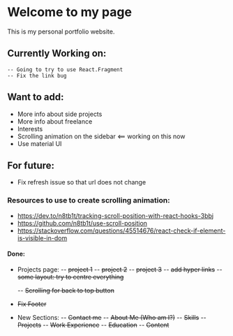 # Welcome to my page

This is my personal portfolio website.

## Currently Working on:

    -- Going to try to use React.Fragment
    -- Fix the link bug

## Want to add:

-   More info about side projects
-   More info about freelance
-   Interests
-   Scrolling animation on the sidebar <== working on this now
-   Use material UI

## For future:

-   Fix refresh issue so that url does not change

### Resources to use to create scrolling animation:

-   https://dev.to/n8tb1t/tracking-scroll-position-with-react-hooks-3bbj
-   https://github.com/n8tb1t/use-scroll-position
-   https://stackoverflow.com/questions/45514676/react-check-if-element-is-visible-in-dom

#### Done:

-   Projects page:
    -- ~~project 1~~
    -- ~~project 2~~
    -- ~~project 3~~
    -- ~~add hyper links~~
    -- ~~some layout: try to centre everything~~

    -- ~~Scrolling for back to top button~~

-   ~~Fix Footer~~

-   New Sections:
    -- ~~Contact me~~
    -- ~~About Me (Who am I?)~~
    -- ~~Skills~~
    -- ~~Projects~~
    -- ~~Work Experience~~
    -- ~~Education~~
    -- ~~Content~~
